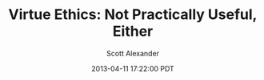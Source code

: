 ---
layout: podcast
title: "Virtue Ethics: Not Practically Useful, Either"
author: Scott Alexander
description: https://slatestarcodex.com/2013/04/11/virtue-ethics-not-practically-useful-either/
date: 2013-04-11 17:22:00 PDT
length: 2129601
duration: 532
guid: virtue-ethics-not-practically-useful-either
---